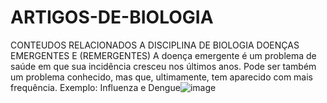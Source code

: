 # ARTIGOS-DE-BIOLOGIA
CONTEUDOS RELACIONADOS A DISCIPLINA DE BIOLOGIA
DOENÇAS EMERGENTES E (REMERGENTES)
A doença emergente é um problema de saúde em que sua incidência cresceu nos últimos anos. 
Pode ser também um problema conhecido, mas que, ultimamente, tem aparecido com mais frequência.
Exemplo: Influenza e Dengue![image](https://user-images.githubusercontent.com/104860633/196560960-d1932fa4-e022-44f9-9eac-43fff4d0d53e.png)
